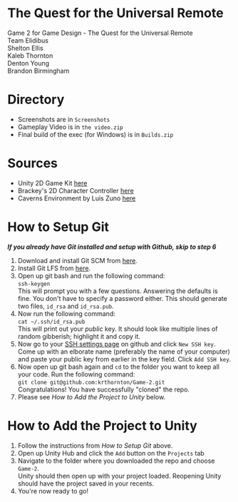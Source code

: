 # The Quest for the Universal Remote
Game 2 for Game Design - The Quest for the Universal Remote <br/>
Team Elidibus <br/>
Shelton Ellis <br/>
Kaleb Thornton <br/>
Denton Young <br/>
Brandon Birmingham <br/>

# Directory
- Screenshots are in `Screenshots`
- Gameplay Video is in `the video.zip`
- Final build of the exec (for Windows) is in `Builds.zip`

# Sources
- Unity 2D Game Kit [here](https://assetstore.unity.com/packages/essentials/tutorial-projects/2d-game-kit-107098)
- Brackey's 2D Character Controller [here](https://github.com/Brackeys/2D-Character-Controller)
- Caverns Environment by Luis Zuno [here](http://pixelgameart.org/web/portfolio/caverns-environment/)

# How to Setup Git
_**If you already have Git installed and setup with Github, skip to step 6**_
1. Download and install Git SCM from [here](https://git-scm.com).
2. Install Git LFS from [here](https://git-lfs.github.com).
3. Open up git bash and run the following command: <br/>
`ssh-keygen` <br/>
This will prompt you with a few questions. Answering the defaults is fine. You don't have to specify a password either.
This should generate two files, `id_rsa` and `id_rsa.pub`.
4. Now run the following command: <br/>
`cat ~/.ssh/id_rsa.pub` <br/>
This will print out your _public_ key. It should look like multiple lines of random gibberish; highlight it and copy it.<br/>
5. Now go to your [SSH settings page](https://github.com/settings/keys) on github and click `New SSH key`.<br/>
Come up with an elborate name (preferably the name of your computer) and paste your public key from earlier in the key field.
Click `Add SSH key`.<br/>
6. Now open up git bash again and `cd` to the folder you want to keep all your code. Run the following command: <br/>
`git clone git@github.com:krthornton/Game-2.git`<br/>
Congratulations! You have successfully "cloned" the repo.
7. Please see _How to Add the Project to Unity_ below.

# How to Add the Project to Unity
1. Follow the instructions from _How to Setup Git_ above.
2. Open up Unity Hub and click the `Add` button on the `Projects` tab
3. Navigate to the folder where you downloaded the repo and choose `Game-2`.<br/>
Unity should then open up with your project loaded. Reopening Unity should have the project saved in your recents.
5. You're now ready to go!
